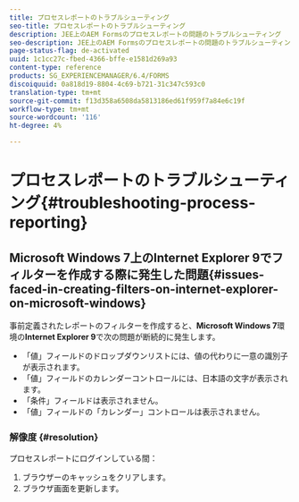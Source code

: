 ```yaml
---
title: プロセスレポートのトラブルシューティング
seo-title: プロセスレポートのトラブルシューティング
description: JEE上のAEM Formsのプロセスレポートの問題のトラブルシューティング
seo-description: JEE上のAEM Formsのプロセスレポートの問題のトラブルシューティング
page-status-flag: de-activated
uuid: 1c1cc27c-fbed-4366-bffe-e1581d269a93
content-type: reference
products: SG_EXPERIENCEMANAGER/6.4/FORMS
discoiquuid: 0a818d19-8804-4c69-b721-31c347c593c0
translation-type: tm+mt
source-git-commit: f13d358a6508da5813186ed61f959f7a84e6c19f
workflow-type: tm+mt
source-wordcount: '116'
ht-degree: 4%

---
```



# プロセスレポートのトラブルシューティング{#troubleshooting-process-reporting}

## Microsoft Windows 7上のInternet Explorer 9でフィルターを作成する際に発生した問題{#issues-faced-in-creating-filters-on-internet-explorer-on-microsoft-windows}

事前定義されたレポートのフィルターを作成すると、**Microsoft Windows 7**&#x200B;環境の&#x200B;**Internet Explorer 9**&#x200B;で次の問題が断続的に発生します。

* 「値」フィールドのドロップダウンリストには、値の代わりに一意の識別子が表示されます。
* 「値」フィールドのカレンダーコントロールには、日本語の文字が表示されます。
* 「条件」フィールドは表示されません。
* 「値」フィールドの「カレンダー」コントロールは表示されません。

### 解像度 {#resolution}

プロセスレポートにログインしている間：

1. ブラウザーのキャッシュをクリアします。
1. ブラウザ画面を更新します。

